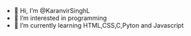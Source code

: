 - 👋 Hi, I’m @KaranvirSinghL
- 👀 I’m interested in programming 
- 🌱 I’m currently learning HTML,CSS,C,Pyton and Javascript

<!---
KaranvirSinghL/KaranvirSinghL is a ✨ special ✨ repository because its `README.md` (this file) appears on your GitHub profile.
You can click the Preview link to take a look at your changes.
--->
